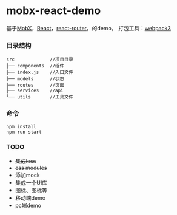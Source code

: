 mobx-react-demo
=====================
基于[MobX](https://mobxjs.github.io/mobx)，[React](https://facebook.github.io/react)，[react-router](https://reacttraining.com/react-router/web/api/HashRouter)，的demo。
打包工具：[webpack3](https://doc.webpack-china.org/)


### 目录结构

```
src             //项目目录
├── components  //组件
├── index.js    //入口文件
├── models      //状态
├── routes      //页面
├── services    //api
└── utils       //工具文件
```

### 命令

```
npm install
npm run start
```

### TODO

- ~~集成less~~
- ~~css modules~~
- 添加mock
- ~~集成一个UI库~~
- 图标、图标等
- 移动端demo
- pc端demo

